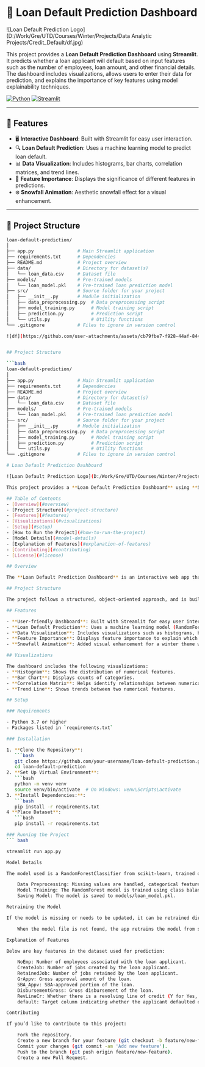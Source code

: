 # 🚀 Loan Default Prediction Dashboard

![Loan Default Prediction Logo](D:/Work/Gre/UTD/Courses/Winter/Projects/Data Analytic Projects/Credit_Default/df.jpg)

This project provides a **Loan Default Prediction Dashboard** using **Streamlit**. It predicts whether a loan applicant will default based on input features such as the number of employees, loan amount, and other financial details. The dashboard includes visualizations, allows users to enter their data for prediction, and explains the importance of key features using model explainability techniques.

[![Python](https://img.shields.io/badge/Python-3.7%2B-blue.svg)](https://www.python.org/) [![Streamlit](https://img.shields.io/badge/Streamlit-Framework-orange)](https://streamlit.io/)

---

## 🌟 Features

- 🖥️ **Interactive Dashboard**: Built with Streamlit for easy user interaction.
- 🔍 **Loan Default Prediction**: Uses a machine learning model to predict loan default.
- 📊 **Data Visualization**: Includes histograms, bar charts, correlation matrices, and trend lines.
- 🔑 **Feature Importance**: Displays the significance of different features in predictions.
- ❄️ **Snowfall Animation**: Aesthetic snowfall effect for a visual enhancement.

---

## 📁 Project Structure

```bash
loan-default-prediction/
│
├── app.py                # Main Streamlit application
├── requirements.txt      # Dependencies
├── README.md             # Project overview
├── data/                 # Directory for dataset(s)
│   └── loan_data.csv     # Dataset file
├── models/               # Pre-trained models
│   └── loan_model.pkl    # Pre-trained loan prediction model
├── src/                  # Source folder for your project
│   ├── __init__.py       # Module initialization
│   ├── data_preprocessing.py  # Data preprocessing script
│   ├── model_training.py      # Model training script
│   ├── prediction.py          # Prediction script
│   └── utils.py               # Utility functions
└── .gitignore            # Files to ignore in version control

![df](https://github.com/user-attachments/assets/cb79fbe7-f928-44af-8443-8902dea92518)


## Project Structure

```bash
loan-default-prediction/
│
├── app.py                # Main Streamlit application
├── requirements.txt      # Dependencies
├── README.md             # Project overview
├── data/                 # Directory for dataset(s)
│   └── loan_data.csv     # Dataset file
├── models/               # Pre-trained models
│   └── loan_model.pkl    # Pre-trained loan prediction model
├── src/                  # Source folder for your project
│   ├── __init__.py       # Module initialization
│   ├── data_preprocessing.py  # Data preprocessing script
│   ├── model_training.py      # Model training script
│   ├── prediction.py          # Prediction script
│   └── utils.py               # Utility functions
└── .gitignore            # Files to ignore in version control

# Loan Default Prediction Dashboard

![Loan Default Prediction Logo](D:/Work/Gre/UTD/Courses/Winter/Projects/Data Analytic Projects/Credit_Default/df.jpg)

This project provides a **Loan Default Prediction Dashboard** using **Streamlit**. It predicts whether a loan applicant will default based on their input features such as the number of employees, loan amount, and other financial details. The dashboard includes visualizations of key features, allows users to enter their data for prediction, and incorporates explainability of feature importance in model predictions.

## Table of Contents
- [Overview](#overview)
- [Project Structure](#project-structure)
- [Features](#features)
- [Visualizations](#visualizations)
- [Setup](#setup)
- [How to Run the Project](#how-to-run-the-project)
- [Model Details](#model-details)
- [Explanation of Features](#explanation-of-features)
- [Contributing](#contributing)
- [License](#license)

## Overview

The **Loan Default Prediction Dashboard** is an interactive web app that predicts whether a loan applicant will default or not. The prediction is based on several features, including the number of employees, the gross approval amount, and the presence of a revolving line of credit. The dashboard allows users to visualize important data insights and predict default risk.

## Project Structure

The project follows a structured, object-oriented approach, and is built using **Streamlit** for the frontend and **scikit-learn** for machine learning.

## Features

- **User-friendly Dashboard**: Built with Streamlit for easy user interaction and data entry.
- **Loan Default Prediction**: Uses a machine learning model (RandomForestClassifier) to predict loan default based on key features.
- **Data Visualization**: Includes visualizations such as histograms, bar charts, correlation matrices, and trend lines.
- **Feature Importance**: Displays feature importance to explain which features impact the predictions the most.
- **Snowfall Animation**: Added visual enhancement for a winter theme with falling snowflakes.

## Visualizations

The dashboard includes the following visualizations:
- **Histogram**: Shows the distribution of numerical features.
- **Bar Chart**: Displays counts of categories.
- **Correlation Matrix**: Helps identify relationships between numerical features.
- **Trend Line**: Shows trends between two numerical features.

## Setup

### Requirements

- Python 3.7 or higher
- Packages listed in `requirements.txt`

### Installation

1. **Clone the Repository**:
   ```bash
   git clone https://github.com/your-username/loan-default-prediction.git
   cd loan-default-prediction
2. **Set Up Virtual Environment**:
   ```bash
   python -m venv venv
   source venv/bin/activate  # On Windows: venv\Scripts\activate
3. **Install Dependencies:**:
   ```bash
   pip install -r requirements.txt
4 **Place Dataset**:
   ```bash
   pip install -r requirements.txt

### Running the Project
``` bash

streamlit run app.py

Model Details

The model used is a RandomForestClassifier from scikit-learn, trained on key features from the dataset. The model is trained using the following pipeline:

    Data Preprocessing: Missing values are handled, categorical features are encoded using OrdinalEncoder.
    Model Training: The RandomForest model is trained using class balancing (class_weight='balanced') to handle imbalanced data.
    Saving Model: The model is saved to models/loan_model.pkl.

Retraining the Model

If the model is missing or needs to be updated, it can be retrained directly through the app:

    When the model file is not found, the app retrains the model from scratch and saves it as loan_model.pkl.

Explanation of Features

Below are key features in the dataset used for prediction:

    NoEmp: Number of employees associated with the loan applicant.
    CreateJob: Number of jobs created by the loan applicant.
    RetainedJob: Number of jobs retained by the loan applicant.
    GrAppv: Gross approval amount of the loan.
    SBA_Appv: SBA-approved portion of the loan.
    DisbursementGross: Gross disbursement of the loan.
    RevLineCr: Whether there is a revolving line of credit (Y for Yes, N for No).
    default: Target column indicating whether the applicant defaulted on the loan.

Contributing

If you’d like to contribute to this project:

    Fork the repository.
    Create a new branch for your feature (git checkout -b feature/new-feature).
    Commit your changes (git commit -am 'Add new feature').
    Push to the branch (git push origin feature/new-feature).
    Create a new Pull Request.

